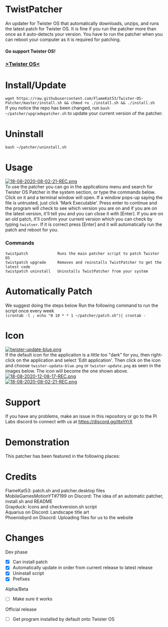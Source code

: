 # TwistPatcher
An updater for Twister OS that automatically downloads, unzips, and runs the latest patch for Twister OS. It is fine if you run the patcher more than once as it auto-detects your version. You have to run the patcher when you can reboot your computer as it is required for patching.<br>


#### Go support Twister OS!</br>
### <a href="https://twisteros.com/">>Twister OS<</a>

# Install/Update
`wget https://raw.githubusercontent.com/FlameKat53/Twister-OS-Patcher/master/install.sh && chmod +x ./install.sh && ./install.sh`<br>
If you notice the repo has been changed, run `bash ~/patcher/upgradepatcher.sh` to update your current version of the patcher.

# Uninstall
`bash ~/patcher/uninstall.sh`

# Usage
[![18-08-2020-08-02-21-REC.png](https://i.postimg.cc/cHq94jWb/18-08-2020-08-02-21-REC.png)](https://postimg.cc/DWgdxx8r)<br>
To use the patcher you can go in the applications menu and search for Twister OS Patcher in the system section, or type the commands below. Click on it and a terminal window will open. If a window pops-up saying the file is untrusted, just click 'Mark Executable'. Press enter to continue and the program will check to see which version you are on and if you are on the latest version, it'll tell you and you can close it with [Enter]. If you are on an old patch, it'll confirm your current version which you can check by typing `twistver`. If it is correct press [Enter] and it will automatically run the patch and reboot for you.

### Commands
```
twistpatch             Runs the main patcher script to patch Twister OS
twistpatch upgrade     Removes and reinstalls TwistPatcher to get the latest code
twistpatch uninstall   Uninstalls TwistPatcher from your system
```

# Automatically Patch
We suggest doing the steps below 
Run the following command to run the script once every week<br>
`(crontab -l ; echo "0 10 * * 1 ~/patcher/patch.sh")| crontab -`<br>

# Icon
[![twister-update-blue.png](https://i.postimg.cc/6qNWSdHT/twister-update-blue.png)](https://postimg.cc/HcB1871C)<br>
If the default icon for the application is a little too "dark" for you, then right-click on the application and select 'Edit application'. Then click on the icon and choose `twister-update-blue.png` or `twister-update.png` as seen in the images below. The icon will become the one shown above.<br>
[![18-08-2020-12-08-17-REC.png](https://i.postimg.cc/mkVFbMwh/18-08-2020-12-08-17-REC.png)](https://postimg.cc/8fJC47xV)<br>
[![18-08-2020-08-02-21-REC.png](https://i.postimg.cc/SNdSTYcN/18-08-2020-08-02-21-REC.png)](https://postimg.cc/QHBZVt6R)

# Support
If you have any problems, make an issue in this repository or go to the Pi Labs discord to connect with us at https://discord.gg/ttxhYrX

# Demonstration
This patcher has been featured in the following places:


# Credits
FlameKat53: patch.sh and patcher.desktop files<br>
MobileGamesMotionYT#7199 on Discord: The idea of an automatic patcher, install.sh and README<br>
Grayduck: Icons and checkversion.sh script<br>
Aquarius on Discord: Landscape title art<br>
Phoenixbyrd on Disocrd: Uploading files for us to the website<br>

# Changes
Dev phase
- [x] Can install patch
- [x] Automatically update in order from current release to latest release
- [x] Uninstall script
- [x] Prefixes

Alpha/Beta
- [ ] Make sure it works

Official release
- [ ] Get program installed by default onto Twister OS
